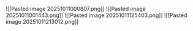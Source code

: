 ![[Pasted image 20251011000807.png]]
![[Pasted image 20251011001443.png]]
![[Pasted image 20251011125403.png]]
![[Pasted image 20251011213012.png]]
